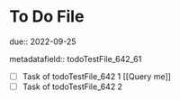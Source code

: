 # To Do File

due:: 2022-09-25

metadatafield:: todoTestFile_642\_61

- [ ] Task of todoTestFile_642 1 [[Query me]]
- [ ] Task of todoTestFile_642 2
